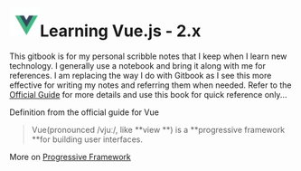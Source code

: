 # ![](/assets/vue.jpg)Learning Vue.js - 2.x

This gitbook is for my personal scribble notes that I keep when I learn new technology. I generally use a notebook and bring it along with me for references. I am replacing the way I do with Gitbook as I see this more effective for writing my notes and referring them when needed. Refer to the [Official Guide](https://vuejs.org/v2/guide/index.html) for more details and use this book for quick reference only...

Definition from the official guide for Vue

> Vue\(pronounced /vjuː/, like **view **\) is a **progressive framework **for building user interfaces.

More on [Progressive Framework](/quick-intro.md#progressive-framework)



